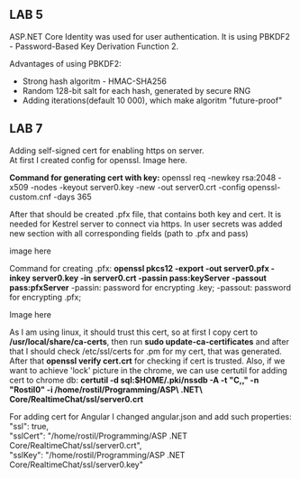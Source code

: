 ## LAB 5

ASP.NET Core Identity was used for user authentication. It is using PBKDF2 - Password-Based Key Derivation Function 2.  

Advantages of using PBKDF2:                                                                                                                                       
- Strong hash algoritm - HMAC-SHA256
- Random 128-bit salt for each hash, generated by secure RNG
- Adding iterations(default 10 000), which make algoritm "future-proof"



## LAB 7
Adding self-signed cert for enabling https on server.                                                                                
At first I created config for openssl.
Image here.


**Command for generating cert with key:** openssl req -newkey rsa:2048 -x509 -nodes -keyout server0.key -new -out server0.crt -config openssl-custom.cnf -days 365 

After that should be created .pfx file, that contains both key and cert. It is needed for Kestrel server to connect via https.                                     In user secrets was added new section with all corresponding fields (path to .pfx and pass)

image here

Command for creating .pfx: **openssl pkcs12 -export -out server0.pfx -inkey server0.key -in server0.crt -passin pass:keyServer -passout pass:pfxServer**
-passin: password for encrypting .key; -passout: password for encrypting .pfx; 

Image here

As I am using linux, it should trust this cert, so at first I copy cert to **/usr/local/share/ca-certs**, then run **sudo update-ca-certificates** and after that I should check /etc/ssl/certs for .pm for my cert, that was generated. After that **openssl verify cert.crt** for checking if cert is trusted. Also, if we want to achieve 'lock' picture in the chrome, we can use certutil for adding cert to chrome db:                                                                       **certutil -d sql:$HOME/.pki/nssdb -A -t "C,," -n "Rostil0" -i /home/rostil/Programming/ASP\ .NET\ Core/RealtimeChat/ssl/server0.crt**

For adding cert for Angular I changed angular.json and add such properties:                               
"ssl": true,                                                                              
"sslCert": "/home/rostil/Programming/ASP .NET Core/RealtimeChat/ssl/server0.crt",                                       
"sslKey": "/home/rostil/Programming/ASP .NET Core/RealtimeChat/ssl/server0.key"
      
